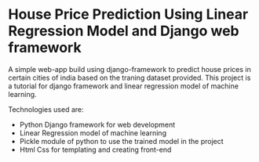 # House Price Prediction Using Linear Regression Model and Django web framework

A simple web-app build using django-framework to predict house prices in certain cities of india based on the traning dataset provided.
This project is a tutorial for django framework and linear regression model of machine learning.

Technologies used are:

* Python Django framework for web development
* Linear Regression model of machine learning
* Pickle module of python to use the trained model in the project
* Html Css for templating and creating front-end
